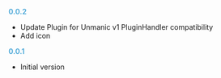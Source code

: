 
**<span style="color:#56adda">0.0.2</span>**
- Update Plugin for Unmanic v1 PluginHandler compatibility
- Add icon

**<span style="color:#56adda">0.0.1</span>**
- Initial version
